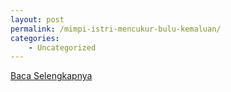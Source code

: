 ```yaml
---
layout: post
permalink: /mimpi-istri-mencukur-bulu-kemaluan/
categories:
    - Uncategorized
---
```


[Baca Selengkapnya](/02)